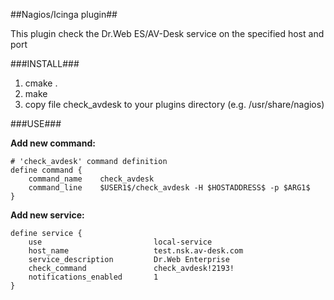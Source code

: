 ##Nagios/Icinga plugin##

This plugin check the Dr.Web ES/AV-Desk service on the specified host and port

###INSTALL###

1. cmake .
2. make
3. copy file check_avdesk to your plugins directory (e.g. /usr/share/nagios)

###USE###

__Add new command:__

    # 'check_avdesk' command definition
    define command {
		command_name	check_avdesk
		command_line	$USER1$/check_avdesk -H $HOSTADDRESS$ -p $ARG1$
    }

__Add new service:__

    define service {
		use 						local-service
		host_name                   test.nsk.av-desk.com
    	service_description         Dr.Web Enterprise
    	check_command				check_avdesk!2193!
    	notifications_enabled		1
    }
